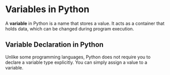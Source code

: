 # Variables in Python
A **variable** in Python is a name that stores a value. It acts as a container that holds data, which can be changed during program execution.
## Variable Declaration in Python
Unlike some programming languages, Python does not require you to declare a variable type explicitly. You can simply assign a value to a variable.
